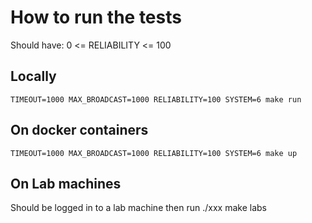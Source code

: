 # How to run the tests

Should have:
0 <= RELIABILITY <= 100

## Locally

`TIMEOUT=1000 MAX_BROADCAST=1000 RELIABILITY=100 SYSTEM=6 make run`

## On docker containers
`TIMEOUT=1000 MAX_BROADCAST=1000 RELIABILITY=100 SYSTEM=6 make up`

## On Lab machines
Should be logged in to a lab machine then run
./xxx
make labs
